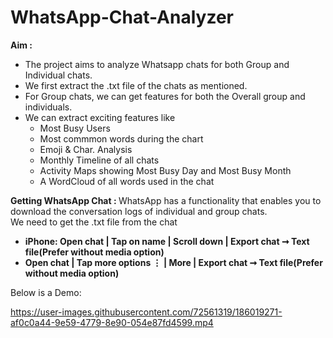 # WhatsApp-Chat-Analyzer

<b>Aim : </b>
<ul>
  <li>The project aims to analyze Whatsapp chats for both Group and Individual chats.</li>
  <li>We first extract the .txt file of the chats as mentioned.</li>
  <li>For Group chats, we can get features for both the Overall group and individuals.</li>
  <li>We can extract exciting features like
    <ul>
      <li>Most Busy Users</li>
      <li>Most commmon words during the chart</li>
      <li>Emoji & Char. Analysis</li>
      <li>Monthly Timeline of all chats</li>
      <li>Activity Maps showing Most Busy Day and Most Busy Month</li>
      <li>A WordCloud of all words used in the chat</li>
    </ul>
  </li>
</ul>
<b>Getting WhatsApp Chat : </b>
WhatsApp has a functionality that enables you to download the conversation logs of individual and group chats.<br>
We need to get the .txt file from the chat
<ul>
  <li><b>iPhone: Open chat | Tap on name | Scroll down | Export chat ➞ Text file(Prefer without media option)</b></li>
  <li><b>Open chat | Tap more options ⋮ | More | Export chat ➞ Text file(Prefer without media option)</b></li>
</ul>

Below is a Demo:

https://user-images.githubusercontent.com/72561319/186019271-af0c0a44-9e59-4779-8e90-054e87fd4599.mp4

